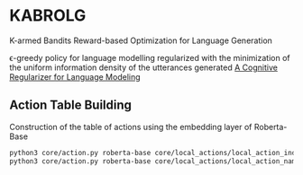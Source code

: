# KABROLG
K-armed Bandits Reward-based Optimization for Language Generation

ϵ-greedy policy for language modelling regularized with the minimization of the uniform information density of the utterances generated [A Cognitive Regularizer for Language Modeling](https://arxiv.org/abs/2105.07144)

## Action Table Building
Construction of the table of actions using the embedding layer of Roberta-Base
```sh
python3 core/action.py roberta-base core/local_actions/local_action_index.csv --name=index
python3 core/action.py roberta-base core/local_actions/local_action_name.csv --name=name
```
